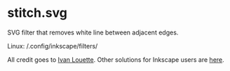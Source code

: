 # stitch.svg

SVG filter that removes white line between adjacent edges.

Linux: /.config/inkscape/filters/

All credit goes to [Ivan Louette](http://www.inkscapeforum.com/viewtopic.php?f=5&t=9034&p=33279&#p32882). Other solutions for Inkscape users are [here](https://inkscape.org/en/learn/faq/#theres-seam-or-artifact-between-adjacent-objects-sharing-same-border-or-between-patterns).
